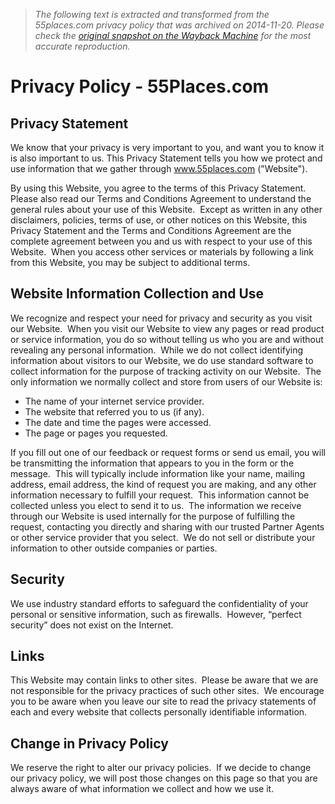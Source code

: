> *The following text is extracted and transformed from the 55places.com privacy policy that was archived on 2014-11-20. Please check the [original snapshot on the Wayback Machine](https://web.archive.org/web/20141120203848id_/http%3A//www.55places.com/privacy) for the most accurate reproduction.*

# Privacy Policy - 55Places.com

## Privacy Statement

We know that your privacy is very important to you, and want you to know it is also important to us. This Privacy Statement tells you how we protect and use information that we gather through www.55places.com ("Website").

By using this Website, you agree to the terms of this Privacy Statement.  Please also read our Terms and Conditions Agreement to understand the general rules about your use of this Website.  Except as written in any other disclaimers, policies, terms of use, or other notices on this Website, this Privacy Statement and the Terms and Conditions Agreement are the complete agreement between you and us with respect to your use of this Website.  When you access other services or materials by following a link from this Website, you may be subject to additional terms.

## Website Information Collection and Use

We recognize and respect your need for privacy and security as you visit our Website.  When you visit our Website to view any pages or read product or service information, you do so without telling us who you are and without revealing any personal information.  While we do not collect identifying information about visitors to our Website, we do use standard software to collect information for the purpose of tracking activity on our Website.  The only information we normally collect and store from users of our Website is:

  * The name of your internet service provider.
  * The website that referred you to us (if any).
  * The date and time the pages were accessed.
  * The page or pages you requested.



If you fill out one of our feedback or request forms or send us email, you will be transmitting the information that appears to you in the form or the message.  This will typically include information like your name, mailing address, email address, the kind of request you are making, and any other information necessary to fulfill your request.  This information cannot be collected unless you elect to send it to us.  The information we receive through our Website is used internally for the purpose of fulfilling the request, contacting you directly and sharing with our trusted Partner Agents or other service provider that you select.  We do not sell or distribute your information to other outside companies or parties.

## Security

We use industry standard efforts to safeguard the confidentiality of your personal or sensitive information, such as firewalls.  However, “perfect security” does not exist on the Internet.

## Links

This Website may contain links to other sites.  Please be aware that we are not responsible for the privacy practices of such other sites.  We encourage you to be aware when you leave our site to read the privacy statements of each and every website that collects personally identifiable information.

## Change in Privacy Policy

We reserve the right to alter our privacy policies.  If we decide to change our privacy policy, we will post those changes on this page so that you are always aware of what information we collect and how we use it.
